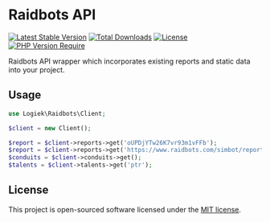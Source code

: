 # Raidbots API

[![Latest Stable Version](https://poser.pugx.org/logiek/raidbots-api/v/stable)](https://packagist.org/packages/logiek/raidbots-api) [![Total Downloads](https://poser.pugx.org/logiek/raidbots-api/downloads)](https://packagist.org/packages/logiek/raidbots-api) [![License](https://poser.pugx.org/logiek/raidbots-api/license)](https://packagist.org/packages/logiek/raidbots-api) [![PHP Version Require](http://poser.pugx.org/logiek/raidbots-api/require/php)](https://packagist.org/packages/logiek/raidbots-api)

Raidbots API wrapper which incorporates existing reports and static data into your project.

## Usage

```php
use Logiek\Raidbots\Client;

$client = new Client();

$report = $client->reports->get('oUPDjYTw26K7vr93m1vFFb');
$report = $client->reports->get('https://www.raidbots.com/simbot/report/oUPDjYTw26K7vr93m1vFFb', true);
$conduits = $client->conduits->get();
$talents = $client->talents->get('ptr');
```

## License
This project is open-sourced software licensed under the [MIT license](https://opensource.org/licenses/MIT).
